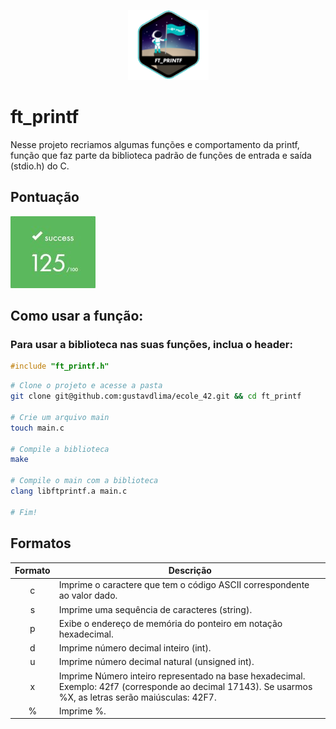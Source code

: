 <p align ="center">
	<img src="images/../../images/fase1/ft_printf.png">
</p>

<p>
	<h1> ft_printf </h1>
</p>

<p>
Nesse projeto recriamos algumas funções e comportamento da printf, função que faz parte da biblioteca padrão de funções de entrada e saída (stdio.h) do C.
</p>

<p>
	<h2> Pontuação </h2>
</p>
<p>
	<img src="images/../../images/125.jpg">
</p>

<p>
	<h2> Como usar a função:
</p>

<p>
	<h3> Para usar a biblioteca nas suas funções, inclua o header: </h3>

```c
#include "ft_printf.h"
```
</p>

```bash
# Clone o projeto e acesse a pasta
git clone git@github.com:gustavdlima/ecole_42.git && cd ft_printf

# Crie um arquivo main
touch main.c

# Compile a biblioteca
make

# Compile o main com a biblioteca
clang libftprintf.a main.c

# Fim!
```

<p>
	<h2> Formatos </h2>
</p>

<table>
  <tr>
            <th>Formato</th>
            <th>Descrição</th>
        </tr>
    </thead>
    <tbody>
	</thead>
        <tr>
            <td align="center">c</td>
            <td>Imprime o caractere que tem o código ASCII correspondente ao valor dado.</td>
        </tr>
        <tr>
            <td align="center">s</td>
            <td>Imprime uma sequência de caracteres (string).</td>
        </tr>
        <tr>
            <td align="center">p</td>
            <td>Exibe o endereço de memória do ponteiro em notação hexadecimal.</td>
        </tr>
        <tr>
            <td align="center">d</td>
            <td>Imprime número decimal inteiro (int).</td>
        </tr>
        <tr>
            <td align="center">u</td>
            <td>Imprime número decimal natural (unsigned int).</td>
        </tr>
        <tr>
            <td align="center">x</td>
            <td>Imprime Número inteiro representado na base hexadecimal. Exemplo: 42f7 (corresponde ao decimal 17143). Se usarmos %X, as letras serão maiúsculas: 42F7.</td>
        </tr>
		<tr>
            <td align="center">%</td>
            <td> Imprime %.</td>
        </tr>
    </tbody>
</table>
